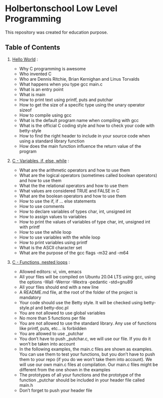 # Holbertonschool Low Level Programming

This repository was created for education purpose.

## Table of Contents

1. [Hello World]([./basics](https://github.com/add1ktion/holbertonschool-low_level_programming/tree/main/hello_world)) :

    - Why C programming is awesome
    - Who invented C
    - Who are Dennis Ritchie, Brian Kernighan and Linus Torvalds
    - What happens when you type gcc main.c
    - What is an entry point
    - What is main
    - How to print text using printf, puts and putchar
    - How to get the size of a specific type using the unary operator sizeof
    - How to compile using gcc
    - What is the default program name when compiling with gcc
    - What is the official C coding style and how to check your code with betty-style
    - How to find the right header to include in your source code when using a standard library function
    - How does the main function influence the return value of the program


2. [C - Variables, if, else, while]([./permissions](https://github.com/add1ktion/holbertonschool-low_level_programming/tree/main/variables_if_else_while)) :

    - What are the arithmetic operators and how to use them
    - What are the logical operators (sometimes called boolean operators) and how to use them
    - What the the relational operators and how to use them
    - What values are considered TRUE and FALSE in C
    - What are the boolean operators and how to use them
    - How to use the if, if ... else statements
    - How to use comments
    - How to declare variables of types char, int, unsigned int
    - How to assign values to variables
    - How to print the values of variables of type char, int, unsigned int with printf
    - How to use the while loop
    - How to use variables with the while loop
    - How to print variables using printf
    - What is the ASCII character set
    - What are the purpose of the gcc flags -m32 and -m64


3. [C - Functions, nested loops]([./io_redirections_and_filters](https://github.com/add1ktion/holbertonschool-low_level_programming/tree/main/functions_nested_loops)) :

    - Allowed editors: vi, vim, emacs
    - All your files will be compiled on Ubuntu 20.04 LTS using gcc, using the options -Wall -Werror -Wextra -pedantic -std=gnu89
    - All your files should end with a new line
    - A README.md file, at the root of the folder of the project is mandatory
    - Your code should use the Betty style. It will be checked using betty-style.pl and betty-doc.pl
    - You are not allowed to use global variables
    - No more than 5 functions per file
    - You are not allowed to use the standard library. Any use of functions like printf, puts, etc… is forbidden
    - You are allowed to use _putchar
    - You don’t have to push _putchar.c, we will use our file. If you do it won’t be taken into account
    - In the following examples, the main.c files are shown as examples. You can use them to test your functions, but you don’t have to push them to your repo (if you do we won’t take them into account). We will use our own main.c files at compilation. Our main.c files might be different from the one shown in the examples
    - The prototypes of all your functions and the prototype of the function _putchar should be included in your header file called main.h
    - Don’t forget to push your header file
